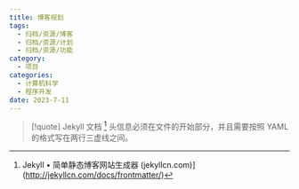 ```yaml
---
title: 博客规划
tags:
  - 归档/资源/博客
  - 归档/资源/计划
  - 归档/资源/功能
category:
  - 项目
categories:
  - 计算机科学
  - 程序开发
date: 2023-7-11
---
```

> [!quote] Jekyll 文档 [^头信息]
> 头信息必须在文件的开始部分，并且需要按照 YAML 的格式写在两行三虚线之间。

[^头信息]:Jekyll • 简单静态博客网站生成器 (jekyllcn.com)](<http://jekyllcn.com/docs/frontmatter/>)